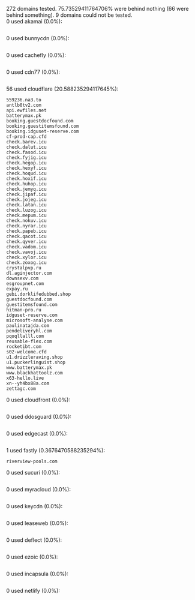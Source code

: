 272 domains tested. 75.73529411764706% were behind nothing (66 were behind something). 9 domains could not be tested.<br>
0 used akamai (0.0%):
```

```

0 used bunnycdn (0.0%):
```

```

0 used cachefly (0.0%):
```

```

0 used cdn77 (0.0%):
```

```

56 used cloudflare (20.588235294117645%):
```
559236.na3.to
antlb0tv2.com
api.ewfiles.net
batterymax.pk
booking.guestdocfound.com
booking.guestitemsfound.com
booking.idguset-reserve.com
cf-prod-cap.cfd
check.barev.icu
check.dalut.icu
check.fasod.icu
check.fyjig.icu
check.hegop.icu
check.hexyf.icu
check.hoqud.icu
check.hoxif.icu
check.huhop.icu
check.jemyq.icu
check.jipaf.icu
check.jojeg.icu
check.latan.icu
check.luzog.icu
check.mepum.icu
check.nokuv.icu
check.nyrar.icu
check.papeb.icu
check.qacot.icu
check.qyver.icu
check.vadom.icu
check.vavoj.icu
check.xylor.icu
check.zoxog.icu
crystalpvp.ru
dl.aginjector.com
downsexv.com
esgroupnet.com
expay.ru
gebi.dorklifedubbed.shop
guestdocfound.com
guestitemsfound.com
hitman-pro.ru
idguset-reserve.com
microsoft-analyse.com
paulinatajda.com
pendeliveryhl.com
pqoqllalll.com
reusable-flex.com
rocketibt.com
s02-welcome.cfd
u1.drizzleraving.shop
u1.puckerlinguist.shop
www.batterymax.pk
www.blackhattoolz.com
x63-hello.live
xn--yh4bx88a.com
zettagc.com
```

0 used cloudfront (0.0%):
```

```

0 used ddosguard (0.0%):
```

```

0 used edgecast (0.0%):
```

```

1 used fastly (0.3676470588235294%):
```
riverview-pools.com
```

0 used sucuri (0.0%):
```

```

0 used myracloud (0.0%):
```

```

0 used keycdn (0.0%):
```

```

0 used leaseweb (0.0%):
```

```

0 used deflect (0.0%):
```

```

0 used ezoic (0.0%):
```

```

0 used incapsula (0.0%):
```

```

0 used netlify (0.0%):
```

```
